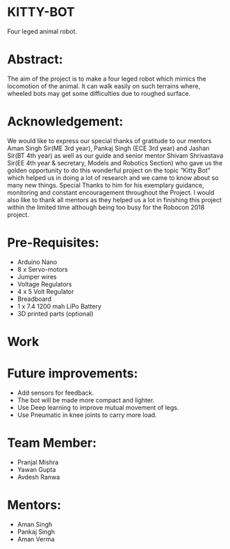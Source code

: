 ﻿# KITTY-BOT

Four leged animal robot.

# Abstract:

The aim of the project is to make a four leged robot which mimics the locomotion of the animal. It can walk easily on such terrains where,
wheeled bots may get some difficulties due to roughed surface.

# Acknowledgement:

We would like to express our special thanks of gratitude to our mentors Aman Singh Sir(ME 3rd year), Pankaj Singh (ECE 3rd year)
and Jashan Sir(BT 4th year) as well as our guide and senior mentor Shivam Shrivastava Sir(EE 4th year & secretary, Models and 
Robotics Section) who gave us the golden opportunity to do this wonderful project on the topic “Kitty Bot” which helped us in 
doing a lot of research and we came to know about so many new things. Special Thanks to him for his exemplary guidance, monitoring and 
constant encouragement throughout the Project. I would also like to thank all mentors as they helped us a lot in finishing this project
within the limited time although being too busy for the Robocon 2018 project.


# Pre-Requisites:
  * Arduino Nano
  * 8 x Servo-motors
  * Jumper wires
  * Voltage Regulators
  * 4 x 5 Volt Regulator
  * Breadboard
  * 1 x 7.4 1200 mah LiPo Battery
  * 3D printed parts (optional)
  
# Work



# Future improvements:
  * Add sensors for feedback.
  * The bot will be made more compact and lighter.
  * Use Deep learning to improve mutual movement of legs.
  * Use Pneumatic in knee joints to carry more load.



# Team Member:
  * Pranjal Mishra
  * Yawan Gupta
  * Avdesh Ranwa

# Mentors:

* Aman Singh
* Pankaj Singh
* Aman Verma
